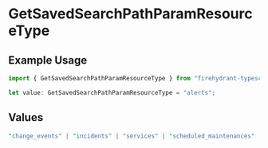# GetSavedSearchPathParamResourceType

## Example Usage

```typescript
import { GetSavedSearchPathParamResourceType } from "firehydrant-typescript-sdk/models/operations";

let value: GetSavedSearchPathParamResourceType = "alerts";
```

## Values

```typescript
"change_events" | "incidents" | "services" | "scheduled_maintenances" | "ticket_tasks" | "ticket_follow_ups" | "analytics" | "impact_analytics" | "alerts" | "incident_events"
```
